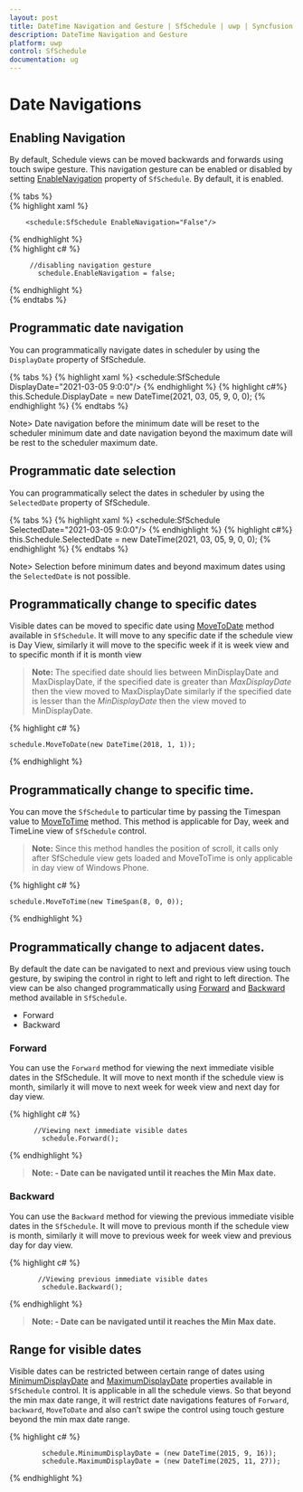```yaml
---
layout: post
title: DateTime Navigation and Gesture | SfSchedule | uwp | Syncfusion
description: DateTime Navigation and Gesture
platform: uwp
control: SfSchedule
documentation: ug
---
```


# Date Navigations

## Enabling Navigation 
By default, Schedule views can be moved backwards and forwards using touch swipe gesture. This navigation gesture can be enabled or disabled by setting [EnableNavigation](https://help.syncfusion.com/cr/uwp/Syncfusion.UI.Xaml.Schedule.SfSchedule.html#Syncfusion_UI_Xaml_Schedule_SfSchedule_EnableNavigationProperty) property of `SfSchedule`. By default, it is enabled.

{% tabs %}   
{% highlight xaml %} 

        <schedule:SfSchedule EnableNavigation="False"/>
{% endhighlight %}   
{% highlight c# %} 

         //disabling navigation gesture
           schedule.EnableNavigation = false;

{% endhighlight %}   
{% endtabs %} 

## Programmatic date navigation
You can programmatically navigate dates in scheduler by using the `DisplayDate` property of SfSchedule.

{% tabs %}
{% highlight xaml %}
<schedule:SfSchedule DisplayDate="2021-03-05 9:0:0"/>
{% endhighlight %}
{% highlight c#%}
this.Schedule.DisplayDate = new DateTime(2021, 03, 05, 9, 0, 0);
{% endhighlight %}
{% endtabs %}

Note>
Date navigation before the minimum date will be reset to the scheduler minimum date and date navigation beyond the maximum date will be rest to the scheduler maximum date.

## Programmatic date selection
You can programmatically select the dates in scheduler by using the `SelectedDate` property of SfSchedule.

{% tabs %}
{% highlight xaml %}
<schedule:SfSchedule SelectedDate="2021-03-05 9:0:0"/>
{% endhighlight %}
{% highlight c#%}
this.Schedule.SelectedDate = new DateTime(2021, 03, 05, 9, 0, 0);
{% endhighlight %}
{% endtabs %}

Note>
Selection before minimum dates and beyond maximum dates using the `SelectedDate` is not possible.

## Programmatically change to specific dates 
Visible dates can be moved to specific date using [MoveToDate](https://help.syncfusion.com/cr/uwp/Syncfusion.UI.Xaml.Schedule.SfSchedule.html#Syncfusion_UI_Xaml_Schedule_SfSchedule_MoveToDate_System_DateTime_) method available in `SfSchedule`. It will move to any specific date if the schedule view is Day View, similarly it will move to the specific week if it is week view and to specific month if it is month view

>**Note:** The specified date should lies between MinDisplayDate and MaxDisplayDate, if the specified date is greater than *MaxDisplayDate* then the view moved to MaxDisplayDate similarly if the specified date is lesser than the *MinDisplayDate* then the view moved to MinDisplayDate.

 
{% highlight c# %} 

    schedule.MoveToDate(new DateTime(2018, 1, 1));

{% endhighlight %}   


## Programmatically change to specific time.
You can move the `SfSchedule` to particular time by passing the Timespan value to [MoveToTime](https://help.syncfusion.com/cr/uwp/Syncfusion.UI.Xaml.Schedule.SfSchedule.html#Syncfusion_UI_Xaml_Schedule_SfSchedule_MoveToTime_System_TimeSpan_) method. This method is applicable for Day, week and TimeLine view of `SfSchedule` control.

>**Note:** Since this method handles the position of scroll, it calls only after SfSchedule view gets loaded and MoveToTime is only applicable in day view of Windows Phone.


{% highlight c# %} 

    schedule.MoveToTime(new TimeSpan(8, 0, 0));

{% endhighlight %}   

## Programmatically change to adjacent dates.
By default the date can be navigated to next and previous view using touch gesture, by swiping the control in right to left and right to left direction. The view can be also changed programmatically using [Forward](https://help.syncfusion.com/cr/uwp/Syncfusion.UI.Xaml.Schedule.SfSchedule.html#Syncfusion_UI_Xaml_Schedule_SfSchedule_Forward) and [Backward](https://help.syncfusion.com/cr/uwp/Syncfusion.UI.Xaml.Schedule.SfSchedule.html#Syncfusion_UI_Xaml_Schedule_SfSchedule_Backward) method available in `SfSchedule`. 

*  	Forward
*	Backward

### Forward
You can use the `Forward` method for viewing the next immediate visible dates in the SfSchedule. It will move to next month if the schedule view is month, similarly it will move to next week for week view and next day for day view.


{% highlight c# %} 

          //Viewing next immediate visible dates
            schedule.Forward();

{% endhighlight %}   


>**Note: - Date can be navigated until it reaches the Min Max date.**

### Backward
You can use the `Backward` method for viewing the previous immediate visible dates in the `SfSchedule`. It will move to previous month if the schedule view is month, similarly it will move to previous week for week view and previous day for day view.

{% highlight c# %} 

           //Viewing previous immediate visible dates
            schedule.Backward();


{% endhighlight %}   


>**Note: - Date can be navigated until it reaches the Min Max date.**

## Range for visible dates
Visible dates can be restricted between certain range of dates using [MinimumDisplayDate](https://help.syncfusion.com/cr/uwp/Syncfusion.UI.Xaml.Schedule.SfSchedule.html#Syncfusion_UI_Xaml_Schedule_SfSchedule_MinimumDisplayDateProperty) and [MaximumDisplayDate](https://help.syncfusion.com/cr/uwp/Syncfusion.UI.Xaml.Schedule.SfSchedule.html#Syncfusion_UI_Xaml_Schedule_SfSchedule_MaximumDisplayDateProperty) properties available in `SfSchedule` control. It is applicable in all the schedule views.
So that beyond the min max date range, it will restrict date navigations features of `Forward`, `backward`, `MoveToDate` and also can’t swipe the control using touch gesture beyond the min max date range.

{% highlight c# %} 

            schedule.MinimumDisplayDate = (new DateTime(2015, 9, 16));
            schedule.MaximumDisplayDate = (new DateTime(2025, 11, 27));



{% endhighlight %}   



